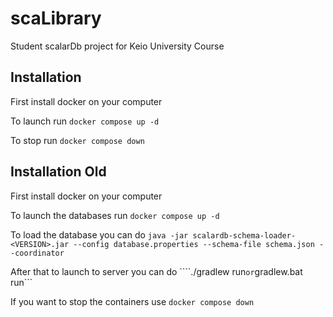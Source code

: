 # scaLibrary
Student scalarDb project for Keio University Course

## Installation 
First install docker on your computer

To launch run ```docker compose up -d```

To stop run ```docker compose down```

## Installation Old
First install docker on your computer

To launch the databases run ```docker compose up -d```

To load the database you can do ```java -jar scalardb-schema-loader-<VERSION>.jar --config database.properties --schema-file schema.json --coordinator```

After that to launch to server you can do ````./gradlew run``` or ```gradlew.bat run```

If you want to stop the containers use ```docker compose down```
